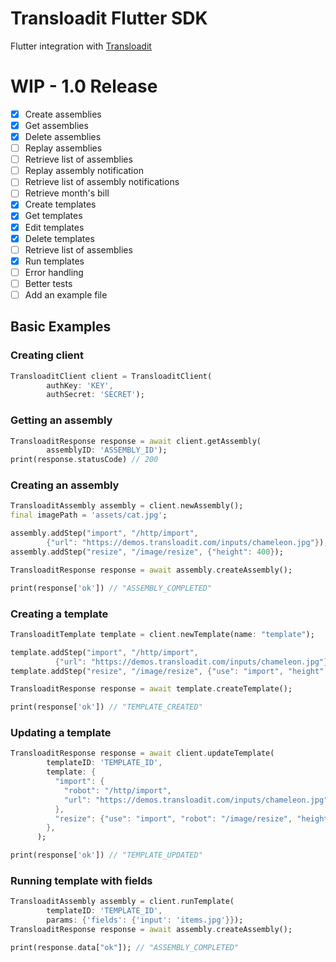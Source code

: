 # Transloadit Flutter SDK

Flutter integration with [Transloadit](https://transloadit.com/)

# WIP - 1.0 Release

- [x] Create assemblies
- [x] Get assemblies
- [x] Delete assemblies
- [ ] Replay assemblies
- [ ] Retrieve list of assemblies
- [ ] Replay assembly notification
- [ ] Retrieve list of assembly notifications
- [ ] Retrieve month's bill
- [x] Create templates
- [x] Get templates
- [x] Edit templates
- [x] Delete templates
- [ ] Retrieve list of assemblies
- [x] Run templates
- [ ] Error handling
- [ ] Better tests
- [ ] Add an example file

## Basic Examples

### Creating client
```dart
TransloaditClient client = TransloaditClient(
        authKey: 'KEY',
        authSecret: 'SECRET');
```

### Getting an assembly
```dart
TransloaditResponse response = await client.getAssembly(
        assemblyID: 'ASSEMBLY_ID');
print(response.statusCode) // 200
```

### Creating an assembly
```dart
TransloaditAssembly assembly = client.newAssembly();
final imagePath = 'assets/cat.jpg';

assembly.addStep("import", "/http/import",
        {"url": "https://demos.transloadit.com/inputs/chameleon.jpg"});
assembly.addStep("resize", "/image/resize", {"height": 400});

TransloaditResponse response = await assembly.createAssembly();

print(response['ok']) // "ASSEMBLY_COMPLETED"
```

### Creating a template
```dart
TransloaditTemplate template = client.newTemplate(name: "template");

template.addStep("import", "/http/import",
          {"url": "https://demos.transloadit.com/inputs/chameleon.jpg"});
template.addStep("resize", "/image/resize", {"use": "import", "height": 400});

TransloaditResponse response = await template.createTemplate();

print(response['ok']) // "TEMPLATE_CREATED"
```

### Updating a template
```dart
TransloaditResponse response = await client.updateTemplate(
        templateID: 'TEMPLATE_ID',
        template: {
          "import": {
            "robot": "/http/import",
            "url": "https://demos.transloadit.com/inputs/chameleon.jpg"
          },
          "resize": {"use": "import", "robot": "/image/resize", "height": 200}
        },
      );

print(response['ok']) // "TEMPLATE_UPDATED"
```

### Running template with fields
```dart
TransloaditAssembly assembly = client.runTemplate(
        templateID: 'TEMPLATE_ID', 
        params: {'fields': {'input': 'items.jpg'}});
TransloaditResponse response = await assembly.createAssembly();

print(response.data["ok"]); // "ASSEMBLY_COMPLETED"
```
